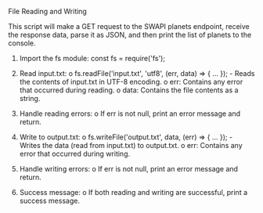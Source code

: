 File Reading and Writing

This script will make a GET request to the SWAPI planets endpoint, receive the response data, parse it as JSON, and then print the list of planets to the console.

1.	Import the fs module: const fs = require('fs');

2.	Read input.txt:
    o	fs.readFile('input.txt', 'utf8', (err, data) => { ... }); - Reads the contents of input.txt in UTF-8 encoding.
    o	err: Contains any error that occurred during reading.
    o	data: Contains the file contents as a string.

3.	Handle reading errors:
    o	If err is not null, print an error message and return.

4.	Write to output.txt:
    o	fs.writeFile('output.txt', data, (err) => { ... }); - Writes the data (read from input.txt) to output.txt.
    o	err: Contains any error that occurred during writing.

5.	Handle writing errors:
    o	If err is not null, print an error message and return.

6.	Success message:
    o	If both reading and writing are successful, print a success message.


